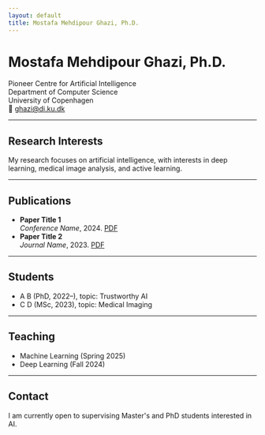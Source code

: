 ```yaml
---
layout: default
title: Mostafa Mehdipour Ghazi, Ph.D.
---
```


# Mostafa Mehdipour Ghazi, Ph.D.

Pioneer Centre for Artificial Intelligence  
Department of Computer Science  
University of Copenhagen  
📧 [ghazi@di.ku.dk](mailto:ghazi@di.ku.dk)   

---

## Research Interests

My research focuses on artificial intelligence, with interests in deep learning, medical image analysis, and active learning.

---

## Publications

- **Paper Title 1**  
  *Conference Name*, 2024. [PDF](#)
- **Paper Title 2**  
  *Journal Name*, 2023. [PDF](#)

---

## Students

- A B (PhD, 2022–), topic: Trustworthy AI
- C D (MSc, 2023), topic: Medical Imaging

---

## Teaching

- Machine Learning (Spring 2025)
- Deep Learning (Fall 2024)

---

## Contact

I am currently open to supervising Master's and PhD students interested in AI.
